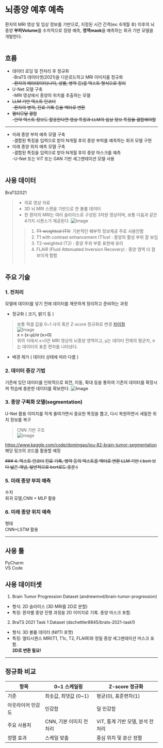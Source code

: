 #  뇌종양 예후 예측
환자의 MRI 영상 및 임상 정보를 기반으로, 지정된 시간 간격(ex: 6개월 후) 이후의 뇌종양 **부피Volume**를 수치적으로 정량 예측, **영역mask**을 예측하는 회귀 기반 모델을 개발한다.
<br><br>

## 흐름
+ 데이터 로딩 및 전처리 후 정규화
  <br>-BraTS 데이터셋(2021)을 다운로드하고 MRI 이미지를 정규화
  ~~<br>-환자의 메타데이터(나이, 성별, 병력 등)를 텍스트 형식으로 정리~~
+ U-Net 모델 구축
  <br>-MRI 영상에서 종양의 위치를 추출하는 모델
+ ~~LLM 기반 텍스트 인코더
  <br>-환자의 병력, 진료 기록 등을 벡터로 변환~~
+ ~~멀티모달 결합
  <br>-만약 텍스트 정보도 활용한다면 영상 특징과 LLM의 임상 정보 특징을 결합해야함~~
---
+  미래 종양 부피 예측 모델 구축
  <br>-결합된 특징을 입력으로 받아 N개월 후의 종양 부피를 예측하는 회귀 모델 구현
+  미래 종양 위치 예측 모델 구축
  <br>-결합된 특징을 입력으로 받아 N개월 후의 종양 마스크를 예측
  <br>-U-Net 또는 ViT 또는 GAN 기반 세그멘테이션 모델 사용
<br><br>

## 사용 데이터
BraTS2021
>+ 의료 영상 자료
>+ 3D 뇌 MRI 스캔을 기반으로 한 볼륨 데이터
>+ 한 환자의 MRI는 여러 슬라이스로 구성된 3차원 영상이며, 보통 다음과 같은 4가지 시퀀스가 제공된다.
> ![Image](https://github.com/user-attachments/assets/3b1877c0-d128-48cd-b9f3-8f667014f5e3)
>>1. ~~T1-weighted (T1)~~: 기본적인 해부학 정보제공 주로 사용안함
>>2. T1 with contrast enhancement (T1ce) : 종양의 활성 부위 잘 보임
>>3. T2-weighted (T2) : 종양 주위 부종 표현에 유리
>>4. FLAIR (Fluid Attenuated Inversion Recovery) : 종양 영역 더 잘보이게 함함
<br><br>

## 주요 기술
### 1. 전처리
모델에 데이터를 넣기 전에 데이터를 깨끗하게 정리하고 준비하는 과정
+ 정규화 ( 크기, 밝기 등 )
>  보통 픽셀 값을 0~1 사이 혹은 Z-score 정규화로 변경  [ 차이점 ](#정규화-비교) <br>
> ![Image](https://github.com/user-attachments/assets/2ea431be-e9ac-4792-8f74-32e3c3332a55) <br>
> **x = (x-μ)/σ (x>0)**<br>
>  위의 식에서 x>0은 MRI 영상의 뇌종양 영역이고, μ는 데이터 전체의 평균치, σ 는 데이터의 표준 편차를 나타낸다.
+ 배경 제거 ( 데이터 상태에 따라 다름 )

### 2. 데이터 증강 기법
기존에 있던 데이터를 인위적으로 회전, 이동, 확대 등을 통하여 기존의 데이터를 확장시켜 학습에 충분한 데이터를 확보한다.
![Image](https://github.com/user-attachments/assets/3bbb0489-1671-4fcb-b303-fff603008556)

### 3. 종양 구획화 모델(segmentation)
U-Net 활용
이미지를 작게 줄여가면서 중요한 특징을 뽑고, 다시 복원하면서 세밀한 위치 정보를 복구
>CNN 기반 구조 <br>
![image](https://github.com/user-attachments/assets/15435108-96f6-47be-8bf4-9d15cf4d9378)

https://www.kaggle.com/code/domingao/iou-82-brain-tumor-segmentation
해당 링크의 코드를 활용할 예정

~~### 4. 텍스트 인코더
진료 기록, 병력 등의 텍스트를 벡터로 변환
LLM 기반 ( bert 보다 넓은 개념, 일반적으로 bert로도 충분 )~~

### 5. 미래 종양 부피 예측
수치 <br>
회귀 모델,CNN + MLP 활용

### 6. 미래 종양 위치 예측
형태 <br>
CNN+LSTM 활용

---
## 사용 툴
PyCharm <br>
VS Code

## 사용 데이터셋
1. Brain Tumor Progression Dataset (andrewmvd/brain-tumor-progression) <br>
+ 형식: 2D 슬라이스 (3D MRI를 2D로 분할) <br>
+ 특징: 환자별 종양 진행 과정을 2D 이미지로 기록. 종양 마스크 포함. <br>

2. BraTS 2021 Task 1 Dataset (dschettler8845/brats-2021-task1) <br>
+ 형식: 3D 볼륨 데이터 (NIfTI 포맷) <br>
+ 특징: 멀티시퀀스 MRI(T1, T1c, T2, FLAIR)와 정밀 종양 세그멘테이션 마스크 포함. <br>
**2D로 변환 필요!**

---
## 정규화 비교
| 항목           | 0~1 스케일링                | Z-score 정규화                      |
|----------------|------------------------------|-------------------------------------|
| 기준           | 최솟값, 최댓값  (0~1)             | 평균(0), 표준편차(1)                      |
| 아웃라이어 민감도 | 민감함                       | 덜 민감함                           |
| 주요 사용처     | CNN, 기본 이미지 전처리      | ViT, 통계 기반 모델, 분석 전처리   |
| 정렬 효과       | 스케일 맞춤                  | 중심 위치 및 분산 정렬             |
